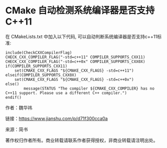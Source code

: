 
# CMake 自动检测系统编译器是否支持C++11 #

在 CMakeLists.txt 中加入以下代码, 可以自动判断系统编译器是否支持c++11标准:

```
include(CheckCXXCompilerFlag)
CHECK_CXX_COMPILER_FLAG("-std=c++11" COMPILER_SUPPORTS_CXX11)
CHECK_CXX_COMPILER_FLAG("-std=c++0x" COMPILER_SUPPORTS_CXX0X)
if(COMPILER_SUPPORTS_CXX11)
    set(CMAKE_CXX_FLAGS "${CMAKE_CXX_FLAGS} -std=c++11")
elseif(COMPILER_SUPPORTS_CXX0X)
    set(CMAKE_CXX_FLAGS "${CMAKE_CXX_FLAGS} -std=c++0x")
else()
        message(STATUS "The compiler ${CMAKE_CXX_COMPILER} has no C++11 support. Please use a different C++ compiler.")
endif()
```

作者：魏华祎

链接：https://www.jianshu.com/p/d71f300cca0a

来源：简书

著作权归作者所有。商业转载请联系作者获得授权，非商业转载请注明出处。